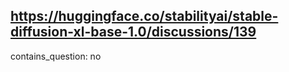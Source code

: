 ## https://huggingface.co/stabilityai/stable-diffusion-xl-base-1.0/discussions/139

contains_question: no